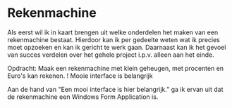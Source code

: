 # Rekenmachine

Als eerst wil ik in kaart brengen uit welke onderdelen het maken van een rekenmachine bestaat.
Hierdoor kan ik per gedeelte weten wat ik precies moet opzoeken en kan ik gericht te werk gaan.
Daarnaast kan ik het gevoel van succes verdelen over het gehele project i.p.v. alleen aan het einde.

Opdracht: Maak een rekenmachine met klein geheugen, met procenten en Euro's kan rekenen.
! Mooie interface is belangrijk

Aan de hand van "Een mooi interface is hier belangrijk." ga ik ervan uit dat de rekenmachine een Windows Form Application is.
